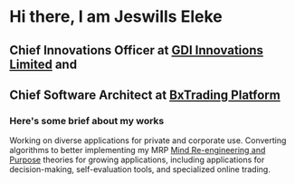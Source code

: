 # Hi there, I am Jeswills Eleke
## Chief Innovations Officer at [GDI Innovations Limited](https://www.gdihq.com/) and 
## Chief Software Architect at [BxTrading Platform](https://www.moneygroom.com/)

### Here's some brief about my works
Working on diverse applications for private and corporate use. Converting algorithms to better implementing my MRP [Mind Re-engineering and Purpose](https://www.gdihq.com/) theories for growing applications, including applications for decision-making, self-evaluation tools, and specialized online trading.

